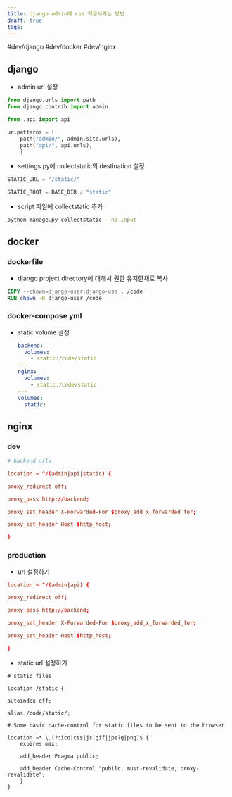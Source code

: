```yaml
---
title: django admin에 css 적용시키는 방법
draft: true
tags:
---
```


#dev/django #dev/docker #dev/nginx

## django

- admin url 설정

```python
from django.urls import path
from django.contrib import admin

from .api import api

urlpatterns = [
	path("admin/", admin.site.urls),
	path("api/", api.urls),
	]
```

- settings.py에 collectstatic의 destination 설정

```python
STATIC_URL = "/static/"

STATIC_ROOT = BASE_DIR / "static"
```

- script 파일에 collectstatic 추가

```sh
python manage.py collectstatic --no-input
```

## docker

### dockerfile

- django project directory에 대해서 권한 유지한채로 복사

```dockerfile
COPY --chown=django-user:django-use . /code
RUN chown -R django-user /code
```

### docker-compose yml

- static volume 설정

  ```yml
  backend:
    volumes:
      - static:/code/static
  ---
  nginx:
    volumes:
      - static:/code/static
  ---
  volumes:
    static:
  ```

## nginx

### dev

```conf
# backend urls

location ~ ^/(admin|api|static) {

proxy_redirect off;

proxy_pass http://backend;

proxy_set_header X-Forwarded-For $proxy_add_x_forwarded_for;

proxy_set_header Host $http_host;

}
```

### production

- url 설정하기

```conf
location ~ ^/(admin|api) {

proxy_redirect off;

proxy_pass http://backend;

proxy_set_header X-Forwarded-For $proxy_add_x_forwarded_for;

proxy_set_header Host $http_host;

}
```

- static url 설정하기

```
# static files

location /static {

autoindex off;

alias /code/static/;

# Some basic cache-control for static files to be sent to the browser

location ~* \.(?:ico|css|js|gif|jpe?g|png)$ {
	expires max;
	
	add_header Pragma public;
	
	add_header Cache-Control "pubilc, must-revalidate, proxy-revalidate";
	}
}
```

